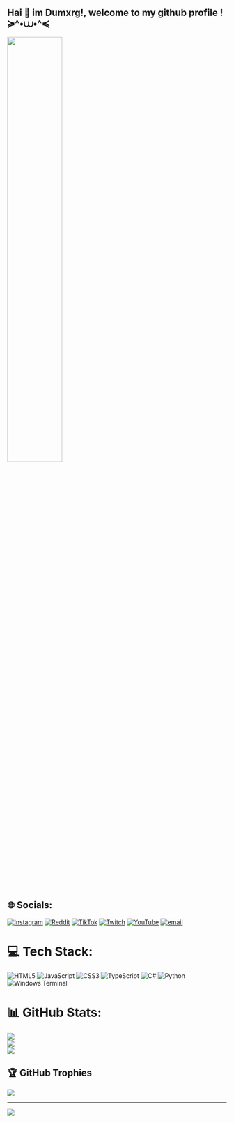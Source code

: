 
<h2>Hai 👋 im Dumxrg!, welcome to my github profile ! ≽^•⩊•^≼</h2>
<div>
<img style="width: 50%; height: 50%;" src="https://external-content.duckduckgo.com/iu/?u=https%3A%2F%2Fwallpapercave.com%2Fwp%2Fwp14406126.png&f=1&nofb=1&ipt=f8ea9b62a5d8ab4600aa74d83547e06351c89428680f7637efa6c33a86a7ec87&ipo=images">

</div>

## 🌐 Socials:
[![Instagram](https://img.shields.io/badge/Instagram-%23E4405F.svg?logo=Instagram&logoColor=white)](https://instagram.com/dumxrg) [![Reddit](https://img.shields.io/badge/Reddit-%23FF4500.svg?logo=Reddit&logoColor=white)](https://reddit.com/user/dumxrg) [![TikTok](https://img.shields.io/badge/TikTok-%23000000.svg?logo=TikTok&logoColor=white)](https://tiktok.com/@dumxrg) [![Twitch](https://img.shields.io/badge/Twitch-%239146FF.svg?logo=Twitch&logoColor=white)](https://twitch.tv/dumxrg) [![YouTube](https://img.shields.io/badge/YouTube-%23FF0000.svg?logo=YouTube&logoColor=white)](https://youtube.com/@dumxrg) [![email](https://img.shields.io/badge/Email-D14836?logo=gmail&logoColor=white)](mailto:dumxrg@gmail.com) 

# 💻 Tech Stack:
![HTML5](https://img.shields.io/badge/html5-%23E34F26.svg?style=for-the-badge&logo=html5&logoColor=white) ![JavaScript](https://img.shields.io/badge/javascript-%23323330.svg?style=for-the-badge&logo=javascript&logoColor=%23F7DF1E) ![CSS3](https://img.shields.io/badge/css3-%231572B6.svg?style=for-the-badge&logo=css3&logoColor=white) ![TypeScript](https://img.shields.io/badge/typescript-%23007ACC.svg?style=for-the-badge&logo=typescript&logoColor=white) ![C#](https://img.shields.io/badge/c%23-%23239120.svg?style=for-the-badge&logo=csharp&logoColor=white) ![Python](https://img.shields.io/badge/python-3670A0?style=for-the-badge&logo=python&logoColor=ffdd54) ![Windows Terminal](https://img.shields.io/badge/Windows%20Terminal-%234D4D4D.svg?style=for-the-badge&logo=windows-terminal&logoColor=white) 
# 📊 GitHub Stats:
![](https://github-readme-stats.vercel.app/api?username=dumxrg&theme=dark&hide_border=false&include_all_commits=false&count_private=false)<br/>
![](https://nirzak-streak-stats.vercel.app/?user=dumxrg&theme=dark&hide_border=false)<br/>
![](https://github-readme-stats.vercel.app/api/top-langs/?username=dumxrg&theme=dark&hide_border=false&include_all_commits=false&count_private=false&layout=compact)

## 🏆 GitHub Trophies
![](https://github-profile-trophy.vercel.app/?username=dumxrg&theme=radical&no-frame=false&no-bg=false&margin-w=4)

---
[![](https://visitcount.itsvg.in/api?id=dumxrg&icon=0&color=0)](https://visitcount.itsvg.in)

<!-- Proudly created with GPRM ( https://gprm.itsvg.in ) -->




